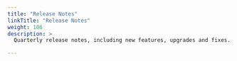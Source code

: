 ```yaml
---
title: "Release Notes"
linkTitle: "Release Notes"
weight: 106
description: >
  Quarterly release notes, including new features, upgrades and fixes.

---
```


